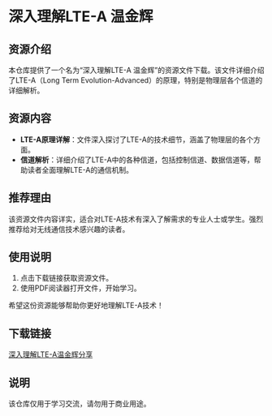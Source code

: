 # 深入理解LTE-A 温金辉

## 资源介绍

本仓库提供了一个名为“深入理解LTE-A 温金辉”的资源文件下载。该文件详细介绍了LTE-A（Long Term Evolution-Advanced）的原理，特别是物理层各个信道的详细解析。

## 资源内容

- **LTE-A原理详解**：文件深入探讨了LTE-A的技术细节，涵盖了物理层的各个方面。
- **信道解析**：详细介绍了LTE-A中的各种信道，包括控制信道、数据信道等，帮助读者全面理解LTE-A的通信机制。

## 推荐理由

该资源文件内容详实，适合对LTE-A技术有深入了解需求的专业人士或学生。强烈推荐给对无线通信技术感兴趣的读者。

## 使用说明

1. 点击下载链接获取资源文件。
2. 使用PDF阅读器打开文件，开始学习。

希望这份资源能够帮助你更好地理解LTE-A技术！

## 下载链接
[深入理解LTE-A温金辉分享](https://pan.quark.cn/s/16d76cfca4a8)

## 说明

该仓库仅用于学习交流，请勿用于商业用途。
